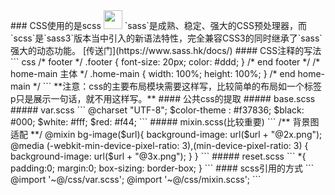 <description>
### CSS使用的是scss <img src="https://www.sass.hk/images/sass.png" width="30" style="display: inline-block">
`sass`是成熟、稳定、强大的CSS预处理器，而`scss`是`sass3`版本当中引入的新语法特性，完全兼容CSS3的同时继承了`sass`强大的动态功能。
[传送门](https://www.sass.hk/docs/)
#### CSS注释的写法
``` css
/* footer */
.footer {
  font-size: 20px;
  color: #ddd;
}
/* end footer */
/* home-main 主体 */
.home-main {
  width: 100%;
  height: 100%;
}
/* end home-main */
```
**注意：css的主要布局模块需要这样写，比较简单的布局如一个标签p只是展示一句话，就不用这样写。**
#### 公共css的提取
##### base.scss
##### var.scss
```
@charset "UTF-8";
$color-theme : #f37836;
$black: #000;
$white: #fff;
$red: #f44;
```
##### mixin.scss(比较重要)
```
/** 背景图适配 **/
@mixin bg-image($url){
  background-image: url($url + "@2x.png");
  @media (-webkit-min-device-pixel-ratio: 3),(min-device-pixel-ratio: 3) {
    background-image: url($url + "@3x.png");
  }
}
```
##### reset.scss
```
*{
  padding:0;
  margin:0;
  box-sizing: border-box;
}
```
#### scss引用的方式
```
@import '~@/css/var.scss';
@import '~@/css/mixin.scss';
```
</description>
